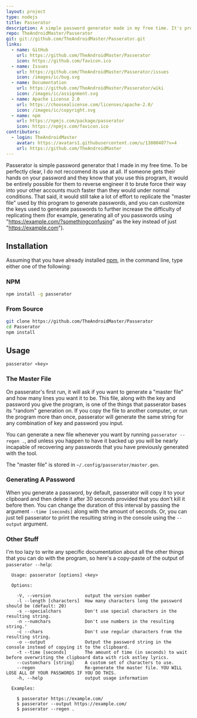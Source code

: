 ```yaml
---
layout: project
type: nodejs
title: Passerator
description: A simple password generator made in my free time. It's probably safe to use. I think.
repo: TheAndroidMaster/Passerator
git: git://github.com/TheAndroidMaster/Passerator.git
links:
  - name: GitHub
    url: https://github.com/TheAndroidMaster/Passerator
    icon: https://github.com/favicon.ico
  - name: Issues
    url: https://github.com/TheAndroidMaster/Passerator/issues
    icon: /images/ic/bug.svg
  - name: Documentation
    url: https://github.com/TheAndroidMaster/Passerator/wiki
    icon: /images/ic/assignment.svg
  - name: Apache License 2.0
    url: https://choosealicense.com/licenses/apache-2.0/
    icon: /images/ic/copyright.svg
  - name: npm
    url: https://npmjs.com/package/passerator
    icon: https://npmjs.com/favicon.ico
contributors:
  - login: TheAndroidMaster
    avatar: https://avatars1.githubusercontent.com/u/13000407?v=4
    url: https://github.com/TheAndroidMaster
---
```


Passerator is simple password generator that I made in my free time. To be perfectly clear, I do not reccomend its use at all. If someone gets their hands on your password and they know that you use this program, it would be entirely possible for them to reverse engineer it to brute force their way into your other accounts much faster than they would under normal conditions. That said, it would still take a lot of effort to replicate the "master file" used by this program to generate passwords, and you can customize the keys used to generate passwords to further increase the difficulty of replicating them (for example, generating all of you passwords using "https://example.com/?somethingconfusing" as the key instead of just "https://example.com").

## Installation

Assuming that you have already installed [npm](https://www.npmjs.com/), in the command line, type either one of the following:

### NPM

```bash
npm install -g passerator
```

### From Source

```bash
git clone https://github.com/TheAndroidMaster/Passerator
cd Passerator
npm install
```

## Usage

```
passerator <key>
```

### The Master File

On passerator's first run, it will ask if you want to generate a "master file" and how many lines you want it to be. This file, along with the key and password you give the program, is one of the things that passerator bases its "random" generation on. If you copy the file to another computer, or run the program more than once, passerator will generate the same string for any combination of key and password you input.

You can generate a new file whenever you want by running `passerator --regen .`, and unless you happen to have it backed up you will be nearly incapable of recovering any passwords that you have previously generated with the tool.

The "master file" is stored in `~/.config/passerator/master.gen`.

### Generating A Password

When you generate a password, by default, passerator will copy it to your clipboard and then delete it after 30 seconds provided that you don't kill it before then. You can change the duration of this interval by passing the argument `--time [seconds]` along with the amount of seconds. Or, you can just tell passerator to print the resulting string in the console using the `--output` argument.

### Other Stuff

I'm too lazy to write any specific documentation about all the other things that you can do with the program, so here's a copy-paste of the output of `passerator --help`:

```
  Usage: passerator [options] <key>

  Options:

    -V, --version             output the version number
    -l --length [characters]  How many characters long the password should be (default: 20)
    -s --specialchars         Don't use special characters in the resulting string.
    -n --numchars             Don't use numbers in the resulting string.'
    -c --chars                Don't use regular characters from the resulting string.
    -o --output               Output the password string in the console instead of copying it to the clipboard.
    -t --time [seconds]       The amount of time (in seconds) to wait before overwriting the clipboard data with rick astley lyrics.
    --customchars [string]    A custom set of characters to use.
    --regen                   Re-generate the master file. YOU WILL LOSE ALL OF YOUR PASSWORDS IF YOU DO THIS.
    -h, --help                output usage information

  Examples:

    $ passerator https://example.com/
    $ passerator --output https://example.com/
    $ passerator --regen .

```
